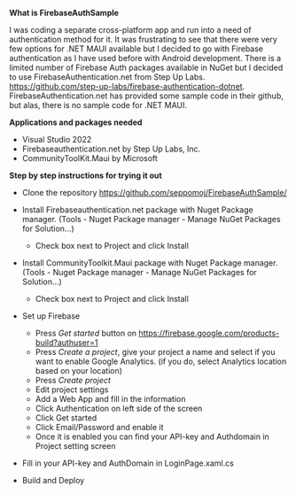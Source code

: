 **What is FirebaseAuthSample**

I was coding a separate cross-platform app and run into a need of authentication method for it. It was frustrating to see that there were very few options for .NET MAUI available but I decided to go with Firebase authentication as I have used before with Android development.
There is a limited number of Firebase Auth packages available in NuGet but I decided to use FirebaseAuthentication.net from Step Up Labs. https://github.com/step-up-labs/firebase-authentication-dotnet.
FirebaseAuthentication.net has provided some sample code in their github, but alas, there is no sample code for .NET MAUI.

**Applications and packages needed**

- Visual Studio 2022
- Firebaseauthentication.net by Step Up Labs, Inc.
- CommunityToolKit.Maui by Microsoft
 
**Step by step instructions for trying it out**

- Clone the repository https://github.com/seppomoj/FirebaseAuthSample/

- Install Firebaseauthentication.net package with Nuget Package manager. (Tools - Nuget Package manager - Manage NuGet Packages for Solution...)
  - Check box next to Project and click Install

- Install CommunityToolkit.Maui package with Nuget Package manager. (Tools - Nuget Package manager - Manage NuGet Packages for Solution...)
  - Check box next to Project and click Install

- Set up Firebase
  - Press *Get started* button on https://firebase.google.com/products-build?authuser=1
  - Press *Create a project*, give your project a name and select if you want to enable Google Analytics. (if you do, select Analytics location based on your location)
  - Press *Create project*
  - Edit project settings
  - Add a Web App and fill in the information
  - Click Authentication on left side of the screen
  - Click Get started
  - Click Email/Password and enable it
  - Once it is enabled you can find your API-key and Authdomain in Project setting screen

- Fill in your API-key and AuthDomain in LoginPage.xaml.cs
- Build and Deploy
  



